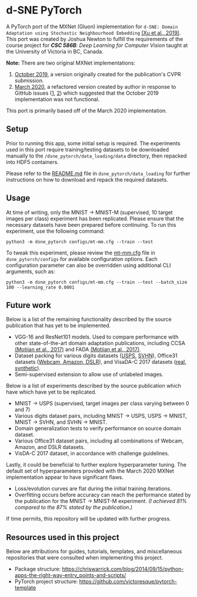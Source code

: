 # d-SNE PyTorch

A PyTorch port of the MXNet (Gluon) implementation for `d-SNE: Domain Adaptation using Stochastic Neighbourhood Embedding` [(Xu et al., 2019)](https://arxiv.org/abs/1905.12775). This port was created by Joshua Newton to fulfill the requirements of the course project for _**CSC 586B**: Deep Learning for Computer Vision_ taught at the University of Victoria in BC, Canada.

**Note:** There are two original MXNet implementations: 

1. [October 2019](https://github.com/aws-samples/d-SNE), a version originally created for the publication's CVPR submission.
2. [March 2020](https://github.com/ShownX/d-SNE), a refactored version created by author in response to GitHub issues ([1](https://github.com/aws-samples/d-SNE/issues/13), [2](https://github.com/aws-samples/d-SNE/issues/7)) which suggested that the October 2019 implementation was not functional. 

This port is primarily based off of the March 2020 implementation. 

## Setup

Prior to running this app, some initial setup is required. The experiments used in this port require training/testing datasets to be downloaded manually to the `/dsne_pytorch/data_loading/data` directory, then repacked into HDF5 containers. 

Please refer to the [README.md](dsne_pytorch/data_loading/data/README.md) file in `dsne_pytorch/data_loading` for further instructions on how to download and repack the required datasets.

## Usage

At time of writing, only the MNIST -> MNIST-M (supervised, 10 target images per class) experiment has been replicated. Please ensure that the necessary datasets have been prepared before continuing. To run this experiment, use the following command: 

```
python3 -m dsne_pytorch configs/mt-mm.cfg --train --test
```

To tweak this experiment, please review the [mt-mm.cfg](/dsne_pytorch/configs/mt-mm.cfg) file in `dsne_pytorch/configs` for available configuration options. Each configuration parameter can also be overridden using additional CLI arguments, such as:

```
python3 -m dsne_pytorch configs/mt-mm.cfg --train --test --batch_size 100 --learning_rate 0.0001
```

## Future work

Below is a list of the remaining functionality described by the source publication that has yet to be implemented. 

* VGG-16 and ResNet101 models. Used to compare performance with other state-of-the-art domain adaptation publications, including CCSA [(Motiian et al., 2017)](https://arxiv.org/abs/1709.10190) and FADA [(Motiian et al., 2017)](https://arxiv.org/abs/1711.02536).
* Dataset packing for various digits datasets ([USPS](https://www.kaggle.com/bistaumanga/usps-dataset), [SVHN](http://ufldl.stanford.edu/housenumbers/)), Office31 datasets ([Webcam, Amazon, DSLR](https://people.eecs.berkeley.edu/~jhoffman/domainadapt/)), and VisaDA-C 2017 datasets ([real, synthetic](https://ai.bu.edu/visda-2017/)). 
* Semi-supervised extension to allow use of unlabeled images.

Below is a list of experiments described by the source publication which have which have yet to be replicated.
* MNIST -> USPS (supervised, target images per class varying between 0 and 7)
* Various digits dataset pairs, including MNIST -> USPS, USPS -> MNIST, MNIST -> SVHN, and SVHN -> MNIST.
* Domain generalization tests to verify performance on source domain dataset.
* Various Office31 dataset pairs, including all combinations of Webcam, Amazon, and DSLR datasets.
* VisDA-C 2017 dataset, in accordance with challenge guidelines.

Lastly, it could be beneficial to further explore hyperparameter tuning. The default set of hyperparameters provided with the March 2020 MXNet implementation appear to have significant flaws.
* Loss/evolution curves are flat during the initial training iterations.
* Overfitting occurs before accuracy can reach the performance stated by the publication for the MNIST -> MNIST-M experiment. _(I achieved 81% compared to the 87% stated by the publication.)_

If time permits, this repository will be updated with further progress.

## Resources used in this project

Below are attributions for guides, tutorials, templates, and miscellaneous repositories that were consulted when implementing this project. 

* Package structure: https://chriswarrick.com/blog/2014/09/15/python-apps-the-right-way-entry_points-and-scripts/
* PyTorch project structure: https://github.com/victoresque/pytorch-template
